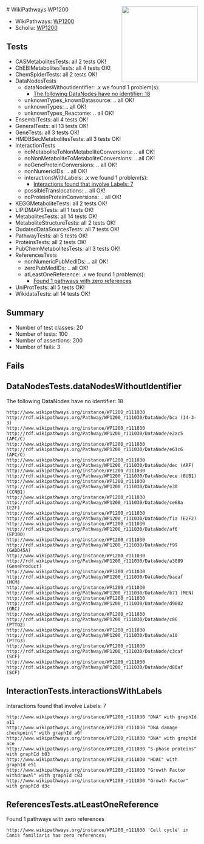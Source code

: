 <img style="float: right; width: 200px" src="https://upload.wikimedia.org/wikipedia/commons/thumb/8/83/Wplogo_with_text_500.png/640px-Wplogo_with_text_500.png" />
# WikiPathways WP1200

* WikiPathways: [WP1200](https://identifiers.org/wikipathways:WP1200)
* Scholia: [WP1200](https://scholia.toolforge.org/wikipathways/WP1200)
## Tests
* CASMetabolitesTests: all 2 tests OK!
* ChEBIMetabolitesTests: all 4 tests OK!
* ChemSpiderTests: all 2 tests OK!
* DataNodesTests
    * dataNodesWithoutIdentifier: .x we found 1 problem(s):
        * [The following DataNodes have no identifier: 18](#8792c498)
    * unknownTypes_knownDatasource: .. all OK!
    * unknownTypes: .. all OK!
    * unknownTypes_Reactome: .. all OK!
* EnsemblTests: all 4 tests OK!
* GeneralTests: all 13 tests OK!
* GeneTests: all 3 tests OK!
* HMDBSecMetabolitesTests: all 3 tests OK!
* InteractionTests
    * noMetaboliteToNonMetaboliteConversions: .. all OK!
    * noNonMetaboliteToMetaboliteConversions: .. all OK!
    * noGeneProteinConversions: .. all OK!
    * nonNumericIDs: .. all OK!
    * interactionsWithLabels: .x we found 1 problem(s):
        * [Interactions found that involve Labels: 7](#630d267e)
    * possibleTranslocations: .. all OK!
    * noProteinProteinConversions: .. all OK!
* KEGGMetaboliteTests: all 2 tests OK!
* LIPIDMAPSTests: all 1 tests OK!
* MetabolitesTests: all 14 tests OK!
* MetaboliteStructureTests: all 2 tests OK!
* OudatedDataSourcesTests: all 7 tests OK!
* PathwayTests: all 5 tests OK!
* ProteinsTests: all 2 tests OK!
* PubChemMetabolitesTests: all 3 tests OK!
* ReferencesTests
    * nonNumericPubMedIDs: .. all OK!
    * zeroPubMedIDs: .. all OK!
    * atLeastOneReference: .x we found 1 problem(s):
        * [Found 1 pathways with zero references](#35eb778e)
* UniProtTests: all 5 tests OK!
* WikidataTests: all 14 tests OK!


## Summary

* Number of test classes: 20
* Number of tests: 100
* Number of assertions: 200
* Number of fails: 3

## Fails

<a name="8792c498" />

## DataNodesTests.dataNodesWithoutIdentifier

The following DataNodes have no identifier: 18
```
http://www.wikipathways.org/instance/WP1200_r111030 http://rdf.wikipathways.org/Pathway/WP1200_r111030/DataNode/bca (14-3-3)
http://www.wikipathways.org/instance/WP1200_r111030 http://rdf.wikipathways.org/Pathway/WP1200_r111030/DataNode/e2ac5 (APC/C)
http://www.wikipathways.org/instance/WP1200_r111030 http://rdf.wikipathways.org/Pathway/WP1200_r111030/DataNode/e61c6 (APC/C)
http://www.wikipathways.org/instance/WP1200_r111030 http://rdf.wikipathways.org/Pathway/WP1200_r111030/DataNode/dec (ARF)
http://www.wikipathways.org/instance/WP1200_r111030 http://rdf.wikipathways.org/Pathway/WP1200_r111030/DataNode/ece (BUB1)
http://www.wikipathways.org/instance/WP1200_r111030 http://rdf.wikipathways.org/Pathway/WP1200_r111030/DataNode/e30 (CCNB1)
http://www.wikipathways.org/instance/WP1200_r111030 http://rdf.wikipathways.org/Pathway/WP1200_r111030/DataNode/ce68a (E2F)
http://www.wikipathways.org/instance/WP1200_r111030 http://rdf.wikipathways.org/Pathway/WP1200_r111030/DataNode/f1a (E2F2)
http://www.wikipathways.org/instance/WP1200_r111030 http://rdf.wikipathways.org/Pathway/WP1200_r111030/DataNode/af6 (EP300)
http://www.wikipathways.org/instance/WP1200_r111030 http://rdf.wikipathways.org/Pathway/WP1200_r111030/DataNode/f99 (GADD45A)
http://www.wikipathways.org/instance/WP1200_r111030 http://rdf.wikipathways.org/Pathway/WP1200_r111030/DataNode/a3089 (GeneProduct)
http://www.wikipathways.org/instance/WP1200_r111030 http://rdf.wikipathways.org/Pathway/WP1200_r111030/DataNode/baeaf (MCM)
http://www.wikipathways.org/instance/WP1200_r111030 http://rdf.wikipathways.org/Pathway/WP1200_r111030/DataNode/b71 (MEN)
http://www.wikipathways.org/instance/WP1200_r111030 http://rdf.wikipathways.org/Pathway/WP1200_r111030/DataNode/d9002 (ORC)
http://www.wikipathways.org/instance/WP1200_r111030 http://rdf.wikipathways.org/Pathway/WP1200_r111030/DataNode/c86 (PTTG2)
http://www.wikipathways.org/instance/WP1200_r111030 http://rdf.wikipathways.org/Pathway/WP1200_r111030/DataNode/a10 (PTTG3)
http://www.wikipathways.org/instance/WP1200_r111030 http://rdf.wikipathways.org/Pathway/WP1200_r111030/DataNode/c3caf (SCF)
http://www.wikipathways.org/instance/WP1200_r111030 http://rdf.wikipathways.org/Pathway/WP1200_r111030/DataNode/d80af (SCF)
```

<a name="630d267e" />

## InteractionTests.interactionsWithLabels

Interactions found that involve Labels: 7
```
http://www.wikipathways.org/instance/WP1200_r111030 "DNA" with graphId a11
http://www.wikipathways.org/instance/WP1200_r111030 "DNA damage checkpoint" with graphId a0f
http://www.wikipathways.org/instance/WP1200_r111030 "DNA" with graphId ace
http://www.wikipathways.org/instance/WP1200_r111030 "S-phase proteins" with graphId b03
http://www.wikipathways.org/instance/WP1200_r111030 "HDAC" with graphId e51
http://www.wikipathways.org/instance/WP1200_r111030 "Growth Factor 
withdrawal" with graphId c83
http://www.wikipathways.org/instance/WP1200_r111030 "Growth Factor" with graphId d3c
```

<a name="35eb778e" />

## ReferencesTests.atLeastOneReference

Found 1 pathways with zero references
```
http://www.wikipathways.org/instance/WP1200_r111030 'Cell cycle' in Canis familiaris has zero references; 
```

